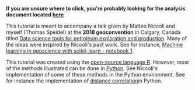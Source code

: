 **If you are unsure where to click, you're probably looking for the analysis document located [here](https://geoconvention2018.updog.co/index.html)**

This tutorial is meant to accompany a talk given by Matteo Niccoli and myself (Thomas Speidel) at the **2018 geoconvention** in Calgary, Canada titled [Data science tools for petroleum exploration and production](https://www.geoconvention.com/uploads/2018abstracts/290_GC2018_Data_science_tools_for_petroleum_e_and_p.pdf). Many of the ideas were inspired by Nicooli's past work. See for instance, [Machine learning in geoscience with scikit-learn - notebook 1](https://github.com/mycarta/predict/blob/master/Geoscience_ML_notebook_1.ipynb). 

This tutorial was created using the [open-source language R](https://en.wikipedia.org/wiki/R_(programming_language)#CRAN). However, most of the methods illustrated can be done in [Python](https://en.wikipedia.org/wiki/Python_(programming_language)). See Niccoli's implementation of some of these methods in the Python environment. See for instance the implementation of [distance correlation](https://github.com/mycarta/Niccoli_Speidel_2018_Geoconvention/blob/master/Python_heatmap_and_distance_correlation.ipynb)in Python.

